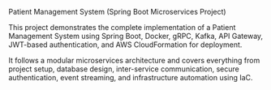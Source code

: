 Patient Management System (Spring Boot Microservices Project)

This project demonstrates the complete implementation of a Patient Management System using Spring Boot, Docker, gRPC, Kafka, API Gateway, JWT-based authentication, and AWS CloudFormation for deployment.

It follows a modular microservices architecture and covers everything from project setup, database design, inter-service communication, secure authentication, event streaming, and infrastructure automation using IaC.
